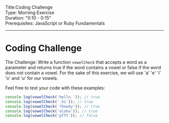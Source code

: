 Title:Coding Challenge<br>
Type: Morning Exercise <br>
Duration: "0:10 - 0:15"<br>
Prerequisites: JavaScript or Ruby Fundamentals<br>

---
# Coding Challenge

The Challenge: Write a function `vowelCheck` that accepts a word as a parameter and returns true if the word contains a vowel or false if the word does not contain a vowel. For the sake of this exercise, we will use 'a' 'e' 'i' 'o' and 'u' for our vowels.

Feel free to test your code with these examples:

```js
console.log(vowelCheck('hello.')); // true
console.log(vowelCheck('.hi')); // true
console.log(vowelCheck('?howdy')); // true
console.log(vowelCheck('aloha')); // true
console.log(vowelCheck('pfft')); // false
```
